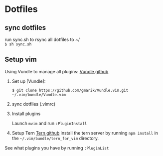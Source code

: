 # Dotfiles
## sync dotfiles
run sync.sh to rsync all dotfiles to ~/  
`$ sh sync.sh`

## Setup vim
Using Vundle to manage all plugins:
[Vundle github](https://github.com/gmarik/Vundle.vim)

1. Set up [Vundle]:

   `$ git clone https://github.com/gmarik/Vundle.vim.git ~/.vim/bundle/Vundle.vim`
   
2. sync dotfiles (.vimrc)
3. Install plugins

	Launch `mvim` and run `:PluginInstall`
4. Setup Tern [Tern github](https://github.com/marijnh/tern_for_vim)
    install the tern server by running `npm install` in the `~/.vim/bundle/tern_for_vim` directory.

See what plugins you have by running `:PluginList`







